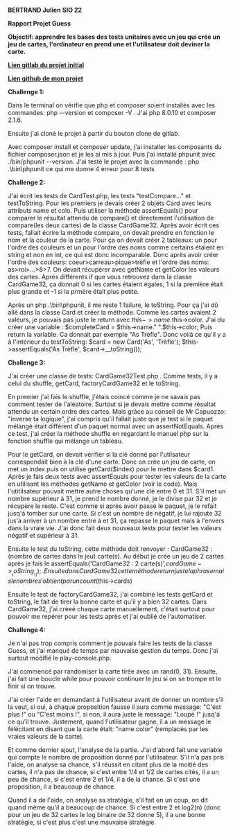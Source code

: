 **BERTRAND Julien**
**SIO 22**

**Rapport Projet Guess**

**Objectif: apprendre les bases des tests unitaires avec un jeu qui crée un jeu de cartes, l'ordinateur en prend une et l'utilisateur doit deviner la carte.**

**[Lien gitlab du projet initial](https://gitlab.com/okpu/guesswhat)**

**[Lien github de mon projet](https://github.com/GlobeTique77/Project-Guess)**

**Challenge 1:**

Dans le terminal on vérifie que php et composer soient installés avec les commandes:
php --version et composer -V .
J'ai php 8.0.10 et composer 2.1.6.

Ensuite j'ai cloné le projet à partir du bouton clone de gitlab.

Avec composer install et composer update, j'ai installer les composants du fichier composer.json et je les ai mis à jour.
Puis j'ai installé phpunit avec ./bin/phpunit --version.
J'ai testé le projet avec la commande : php .\bin\phpunit ce qui me donne 4 erreur pour 8 tests

**Challenge 2:**

J'ai écrit les tests de CardTest.php, les tests "testCompare..." et testToString.
Pour les premiers je devais créer 2 objets Card avec leurs attributs name et colo.
Puis utiliser la méthode assertEquals() pour comparer le résultat attendu de compare() et directement l'utilisation de compare(les deux cartes) de la classe CardGame32.
Après avoir écrit ces tests, fallait écrire la méthode compare, on devait prendre en fonction le nom et la couleur de la carte.
Pour ça on devait créer 2 tableaux: un pour l'ordre des couleurs et un pour l'ordre des noms comme certains étaient en string et non en int, ce qui est donc incomparable.
Donc après avoir créer l'ordre des couleurs: coeur>carreau>pique>trèfle et l'ordre des noms: as>roi>...>8>7.
On devait récupérer avec getName et getColor les valeurs des cartes.
Après différents if que vous retrouvez dans la classe CardGame32, ça donnait 0 si les cartes étaient égales, 
1 si la première était plus grande et -1 si la prmère était plus petite.

Après un php .\bin\phpunit, il me reste 1 failure, le toString.
Pour ça j'ai dû allé dans la classe Card et créer la méthode.
Comme les cartes avaient 2 valeurs, je pouvais pas juste le return avec $this->name.$this->color.
J'ai du créer une variable : $completeCard = $this->name." ".$this->color;
Puis return la variable. Ca donnait par exemple "As Trèfle".
Donc voilà ce qu'il y a à l'intérieur du testToString:
    $card = new Card('As', 'Trèfle');
    $this->assertEquals('As Trèfle', $card->__toString());
    
**Challenge 3:**

J'ai créer une classe de tests: CardGame32Test.php .
Comme tests, il y a celui du shuffle, getCard, factoryCardGame32 et le toString.

En premier j'ai fais le shuffle, j'étais coincé comme je ne savais pas comment tester de l'aléatoire. 
Surtout si je devais mettre comme résultat attendu un certain ordre des cartes. 
Mais grâce au conseil de Mr Capuozzo: "inverse ta logique",
j'ai compris qu'il fallait juste que je test si le paquet mélangé était différent d'un paquet normal avec un assertNotEquals.
Après ce test, j'ai créer la méthode shuffle en regardant le manuel php sur la fonction shuffle qui mélange un tableau.

Pour le getCard, on devait vérifier si la clé donné par l'utilsateur correspondait bien à la clé d'une carte. 
Donc on crée un jeu de carte, on met un index puis on utilise getCard($index) pour le mettre dans $card1.
Après je fais deux tests avec assertEquals pour tester les valeurs de la carte en utilisant les méthodes getName et getColor (voir le code).
Mais l'utitilsateur pouvait mettre autre choses qu'une clé entre 0 et 31. 
S'il met un nombre supérieur à 31, je prend le nombre donné, je le divise par 32 et je récupère le reste.
C'est comme si après avoir passé le paquet, je le refait jusq'à tomber sur une carte.
Si c'est un nombre de négatif, je lui rajoute 32 jus'à arriver à un nombre entre à et 31, ça repasse le paquet mais à l'envers dans la vraie vie.
J'ai donc fait deux nouveaux tests pour tester les valeurs négatif et supérieur à 31.

Ensuite le test du toString, cette méthode doit renvoyer : CardGame32 : (nombre de cartes dans le jeu) carte(s).
Au début je crée un jeu de 2 cartes après je fais le assertEquals('CardGame32 : 2 carte(s)',$cardGame->__toString__());.
Ensuite dans CardGame32 cette méthode return juste la phrase mais le nombre s'obtient par un count($this->cards)

Ensuite le test de factoryCardGame32, j'ai combiné les tests getCard et toString,
le fait de tirer la bonne carte et qu'il y a bien 32 cartes.
Dans CardGame32, j'ai créeé chaque carte manuellement, c'était surtout pour pouvoir me repérer pour les tests après et j'ai oublié de l'automatiser.

**Challenge 4:**

Je n'ai pas trop compris comment je pouvais faire les tests de la classe Guess, et j'ai manqué de temps par mauvaise gestion du temps.
Donc j'ai surtout modifié le play-console.php.

J'ai commencé par randomiser la carte tirée avec un rand(0, 31).
Ensuite, j'ai fait une boucle while pour pouvoir continuer le jeu si on se trompe et le finir si on trouve.

J'ai créer l'aide en demandant à l'utilisateur avant de donner un nombre s'il la veut, si oui, à chaque proposition fausse il aura comme message: "C'est plus !"
ou "C'est moins !", si non, il aura juste le message: "Loupé !" jusq'à ce qu'il trouve.
Justement, quand l'utilisateur gagne, il a un message le félécitant en disant que la carte était: "name color" (remplacés par les vraies valeurs de la carte).

Et comme dernier ajout, l'analyse de la partie.
J'ai d'abord fait une variable qui compte le nombre de proposition donné par l'utilisateur.
S'il n'a pas pris l'aide, on analyse sa chance, s'il réussit en citant plus de la moitié des cartes, il n'a pas de chance,
si c'est entre 1/4 et 1/2 de cartes cités, il a un peu de chance, si c'est entre 2 et 1/4, il a de la chance.
Si c'est une proposition, il a beaucoup de chance.

Quand il a de l'aide, on analyse sa stratégie, s'il fait en un coup, on dit quand même qu'il a beaucoup de chance.
Si c'est entre 2 et log2(n) (donc pour un jeu de 32 cartes le log binaire de 32 donne 5), il a une bonne stratégie, si c'est plus c'est une mauvaise stratégie.

